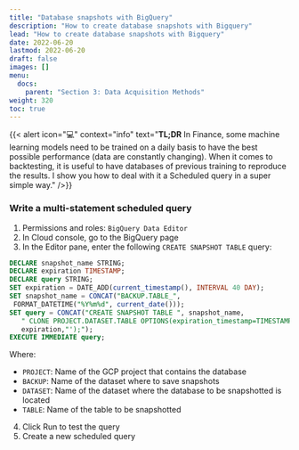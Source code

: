 ```yaml
---
title: "Database snapshots with BigQuery"
description: "How to create database snapshots with Bigquery"
lead: "How to create database snapshots with Bigquery"
date: 2022-06-20
lastmod: 2022-06-20
draft: false
images: []
menu:
  docs:
    parent: "Section 3: Data Acquisition Methods"
weight: 320
toc: true
---
```


{{< alert icon="💻" context="info" text="<b>TL;DR</b> In Finance, some machine learning models need to be trained on a daily basis to have the best possible performance (data are constantly changing). When it comes to backtesting, it is useful to have databases of previous training to reproduce the results. I show you how to deal with it a Scheduled query in a super simple way." />}}

### Write a multi-statement scheduled query

1. Permissions and roles: `BigQuery Data Editor`
2. In Cloud console, go to the BigQuery page
3. In the Editor pane, enter the following `CREATE SNAPSHOT TABLE` query:

```sql
DECLARE snapshot_name STRING;
DECLARE expiration TIMESTAMP;
DECLARE query STRING;
SET expiration = DATE_ADD(current_timestamp(), INTERVAL 40 DAY);
SET snapshot_name = CONCAT("BACKUP.TABLE_",
 FORMAT_DATETIME("%Y%m%d", current_date()));
SET query = CONCAT("CREATE SNAPSHOT TABLE ", snapshot_name,
   " CLONE PROJECT.DATASET.TABLE OPTIONS(expiration_timestamp=TIMESTAMP '",
   expiration,"');");
EXECUTE IMMEDIATE query;
```

Where:
- `PROJECT`: Name of the GCP project that contains the database
- `BACKUP`: Name of the dataset where to save snapshots
- `DATASET`: Name of the dataset where the database to be snapshotted is located
- `TABLE`: Name of the table to be snapshotted

4. Click Run to test the query
5. Create a new scheduled query